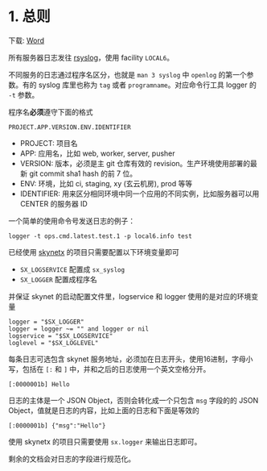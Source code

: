 # 1. 总则

下载: [Word](日志规范.docx)

所有服务器日志发往 [rsyslog](http://www.rsyslog.com)，使用 facility `LOCAL6`。

不同服务的日志通过程序名区分，也就是 `man 3 syslog` 中 `openlog` 的第一个参数。有的 syslog 库里也称为 `tag` 或者 `programname`。对应命令行工具 logger 的 `-t` 参数。

程序名**必须**遵守下面的格式

	PROJECT.APP.VERSION.ENV.IDENTIFIER

- PROJECT: 项目名
- APP: 应用名，比如 web, worker, server, pusher
- VERSION: 版本，必须是主 git 仓库有效的 revision。生产环境使用部署的最新 git commit sha1 hash 的前 7 位。
- ENV: 环境，比如 ci, staging, xy (玄云机房), prod 等等
- IDENTIFIER: 用来区分相同环境中同一个应用的不同实例，比如服务器可以用 CENTER 的服务器 ID

一个简单的使用命令号发送日志的例子：

	logger -t ops.cmd.latest.test.1 -p local6.info test

已经使用 [skynetx](https://gitlab.3pjgames.com/xi/skynetx) 的项目只需要配置以下环境变量即可

- `SX_LOGSERVICE` 配置成 `sx_syslog`
- `SX_LOGGER` 配置成程序名

并保证 skynet 的启动配置文件里，logservice 和 logger 使用的是对应的环境变量

	logger = "$SX_LOGGER"
	logger = logger ~= "" and logger or nil
	logservice = "$SX_LOGSERVICE"
	loglevel = "$SX_LOGLEVEL"

每条日志可选包含 skynet 服务地址，必须加在日志开头，使用16进制，字母小写，包括在 `[:` 和 `]` 中，并和之后的日志使用一个英文空格分开。

	[:0000001b] Hello

日志的主体是一个 JSON Object，否则会转化成一个只包含 `msg` 字段的的 JSON Object，值就是日志的内容，比如上面的日志和下面是等效的

	[:0000001b] {"msg":"Hello"}

使用 skynetx  的项目只需要使用 `sx.logger` 来输出日志即可。

剩余的文档会对日志的字段进行规范化。
